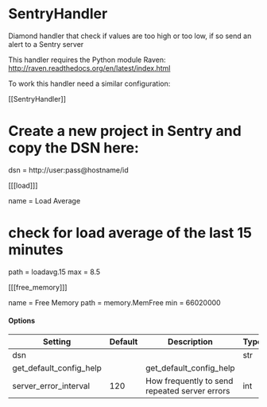 <!--This file was generated from the python source
Please edit the source to make changes
-->
SentryHandler
=====

Diamond handler that check if values are too high or too low, if so send an
alert to a Sentry server

This handler requires the Python module Raven:
http://raven.readthedocs.org/en/latest/index.html

To work this handler need a similar configuration:

[[SentryHandler]]

# Create a new project in Sentry and copy the DSN here:
dsn = http://user:pass@hostname/id

[[[load]]]

name = Load Average
# check for load average of the last 15 minutes
path = loadavg.15
max = 8.5

[[[free_memory]]]

name = Free Memory
path = memory.MemFree
min = 66020000

#### Options

Setting | Default | Description | Type
--------|---------|-------------|-----
dsn |  |  | str
get_default_config_help |  | get_default_config_help | 
server_error_interval | 120 | How frequently to send repeated server errors | int
